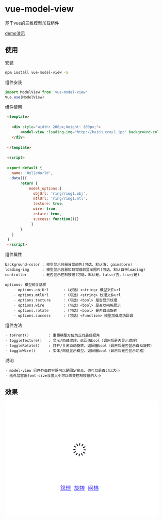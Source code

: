 # vue-model-view

基于vue的三维模型加载组件

[demo演示](https://kuangch.github.io/vue-model-view/demo/)

## 使用

安装
``` bash
npm install vue-model-view -S
```

组件安装
``` javascript
import ModelView from 'vue-model-view'
Vue.use(ModelView)
```

组件使用
``` html
 <template>

   <div style="width: 200px;height: 200px;">
       <model-view :loading-img="http://baidu.com/1.jpg" background-color="gainsboro" :options="model_options"/>
   </div>

 </template>

 <script>

 export default {
   name: 'HelloWorld',
   data(){
       return {
           model_options:{
             objUrl: 'ring/ring1.obj',
             mtlUrl: 'ring/ring1.mtl',
             texture: true,
             wire: true,
             rotate: true,
             success: function(){}
            }
       }
   }
 }
 </script>
```

组件属性
```
background-color : 模型显示容器背景颜色(可选，默认值: gainsboro)
loading-img      : 模型显示容器加载完成前显示图片(可选，默认自带loading)
controller       : 是否显示控制按钮(可选，默认是，false/否，true/是)

options: 模型相关选项
    · options.objUrl       :（必选）<string> 模型文件url
    · options.mtlUrl       :（可选）<string> 纹理文件url
    · options.texture      :（可选）<bool> 是否显示纹理
    · options.wire         :（可选）<bool> 是否以网格展示
    · options.rotate       :（可选）<bool> 是否自动旋转
    · options.success      :（可选）<Function> 模型加载成功回调
```

组件方法
```
· toFront()         : 重置模型方位为正向最佳视角
· toggleTexture()   : 显示/隐藏纹理，返回值bool（调用后是否显示纹理）
· toggleRotate()    : 打开/关闭自动旋转，返回值bool（调用后是否显示自动旋转）
· toggleWire()      : 实体/网格显示模型，返回值bool（调用后是否显示网格）
```


说明
```
· model-view 组件外面的容器可以是固定宽高，也可以是百分比大小
· 给外层容器font-size设置大小可以改变控制按钮的大小

```

## 效果
![image](https://raw.githubusercontent.com/kuangch/vue-model-view/master/screen.gif)
